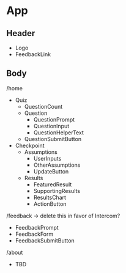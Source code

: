 # App

## Header

- Logo
- FeedbackLink

## Body

/home

- Quiz
  - QuestionCount
  - Question
    - QuestionPrompt
    - QuestionInput
    - QuestionHelperText
  - QuestionSubmitButton
- Checkpoint
  - Assumptions
    - UserInputs
    - OtherAssumptions
    - UpdateButton
  - Results
    - FeaturedResult
    - SupportingResults
    - ResultsChart
    - ActionButton

/feedback -> delete this in favor of Intercom?

- FeedbackPrompt
- FeedbackForm
- FeedbackSubmitButton

/about

- TBD
